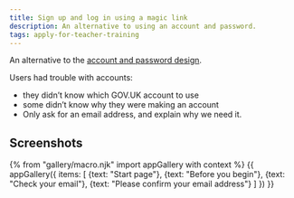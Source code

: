 ```yaml
---
title: Sign up and log in using a magic link
description: An alternative to using an account and password.
tags: apply-for-teacher-training
---
```

An alternative to the [account and password design](/apply-for-teacher-training/apply-june-2019/create-account).

Users had trouble with accounts:

* they didn’t know which GOV.UK account to use
* some didn’t know why they were making an account
* Only ask for an email address, and explain why we need it.

## Screenshots

{% from "gallery/macro.njk" import appGallery with context %}
{{ appGallery({
  items: [
    {text: "Start page"},
    {text: "Before you begin"},
    {text: "Check your email"},
    {text: "Please confirm your email address"}
  ]
}) }}
